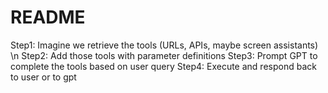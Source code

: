 # README

Step1: Imagine we retrieve the tools (URLs, APIs, maybe screen assistants) \n
Step2: Add those tools with parameter definitions
Step3: Prompt GPT to complete the tools based on user query
Step4: Execute and respond back to user or to gpt
